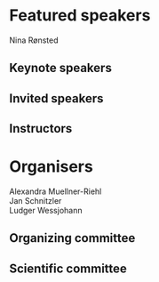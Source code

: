 # Featured speakers

Nina Rønsted 

## Keynote speakers


## Invited speakers


## Instructors


# Organisers
Alexandra Muellner-Riehl  
Jan Schnitzler  
Ludger Wessjohann 


## Organizing committee


## Scientific committee
